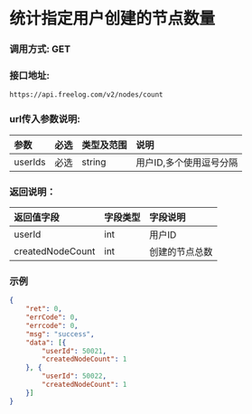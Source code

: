 # 统计指定用户创建的节点数量



### 调用方式: GET



### 接口地址:

```
https://api.freelog.com/v2/nodes/count
```



### url传入参数说明:

| 参数 | 必选 | 类型及范围 | 说明 |
| :--- | :--- | :--- | :--- |
| userIds | 必选 | string | 用户ID,多个使用逗号分隔 |



### 返回说明：

| 返回值字段 | 字段类型 | 字段说明 |
| :--- | :--- | :--- |
| userId | int | 用户ID |
| createdNodeCount | int | 创建的节点总数 |



### 示例

```json
{
	"ret": 0,
	"errCode": 0,
	"errcode": 0,
	"msg": "success",
	"data": [{
		"userId": 50021,
		"createdNodeCount": 1
	}, {
		"userId": 50022,
		"createdNodeCount": 1
	}]
}
```
